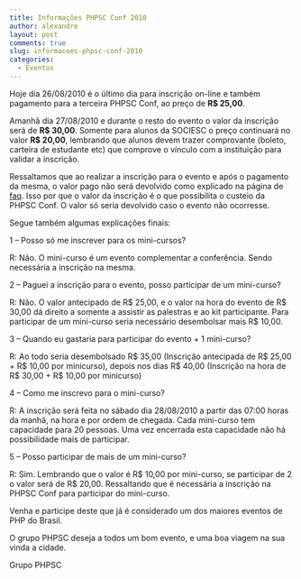 ```yaml
---
title: Informações PHPSC Conf 2010
author: alexandre
layout: post
comments: true
slug: informacoes-phpsc-conf-2010
categories:
  - Eventos
---
```

Hoje dia 26/08/2010 é o último dia para inscrição on-line e também pagamento para a terceira PHPSC Conf, ao preço de **R$ 25,00**.

Amanhã dia 27/08/2010 e durante o resto do evento o valor da inscrição será de **R$ 30,00**. Somente para alunos da SOCIESC o preço continuará no valor **R$ 20,00**, lembrando que alunos devem trazer comprovante (boleto, carteira de estudante etc) que comprove o vínculo com a instituição para validar a inscrição.

Ressaltamos que ao realizar a inscrição para o evento e após o pagamento da mesma, o valor pago não será devolvido como explicado na página de <a title="Perguntas e Respostas PHPSC Conf" href="http://www.phpsc.com.br/faq-phpsc-conf/" target="_blank">faq</a>. Isso por que o valor da inscrição é o que possibilita o custeio da PHPSC Conf. O valor só seria devolvido caso o evento não ocorresse.

Segue também algumas explicações finais:

1 &#8211; Posso só me inscrever para os mini-cursos?

R: Não. O mini-curso é um evento complementar a conferência. Sendo necessária a inscrição na mesma.

2 &#8211; Paguei a inscrição para o evento, posso participar de um mini-curso?

R: Não. O valor antecipado de R$ 25,00, e o valor na hora do evento de R$ 30,00 dá direito a somente a assistir as palestras e ao kit participante. Para participar de um mini-curso seria necessário desembolsar mais R$ 10,00.

3 &#8211; Quando eu gastaria para participar do evento + 1 mini-curso?

R: Ao todo seria desembolsado R$ 35,00 (Inscrição antecipada de R$ 25,00 + R$ 10,00 por minicurso), depois nos dias R$ 40,00 (Inscrição na hora de R$ 30,00 + R$ 10,00 por minicurso)

4 &#8211; Como me inscrevo para o mini-curso?

R: A inscrição será feita no sábado dia 28/08/2010 a partir das 07:00 horas da manhã, na hora e por ordem de chegada. Cada mini-curso tem capacidade para 20 pessoas. Uma vez encerrada esta capacidade não há possibilidade mais de participar.

5 &#8211; Posso participar de mais de um mini-curso?

R: Sim. Lembrando que o valor é R$ 10,00 por mini-curso, se participar de 2 o valor será de R$ 20,00. Ressaltando que é necessária a inscrição na PHPSC Conf para participar do mini-curso.

Venha e participe deste que já é considerado um dos maiores eventos de PHP do Brasil.

O grupo PHPSC deseja a todos um bom evento, e uma boa viagem na sua vinda a cidade.

Grupo PHPSC

<div style="position: absolute; left: -3894px;">
  <a href="http://www.nl.ua/ru/santehnika">http://nl.ua</a>
</div>

<div style="position: absolute; left: -3956px;">
  <a href="http://np.com.ua/thermal-aid/category/17/scategory/84/.html">http://np.com.ua</a>
</div>